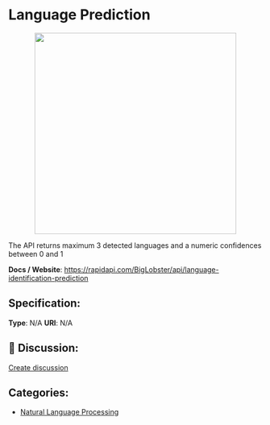 # Language Prediction
<p align="center">
    <img width="400" src="https://raw.githubusercontent.com/apis-list/apis-list/main/apis/language-prediction/logo_256x256.png" />
</p>

The API returns maximum 3 detected languages and a numeric confidences between 0 and 1

**Docs / Website**: https://rapidapi.com/BigLobster/api/language-identification-prediction

## Specification:
**Type**:  N/A 
**URI**:  N/A 

## 💬 Discussion:
[Create discussion](https://github.com/apis-list/apis-list/discussions/new)

## Categories:
- [Natural Language Processing](https://github.com/apis-list/apis-list#natural-language-processing)



